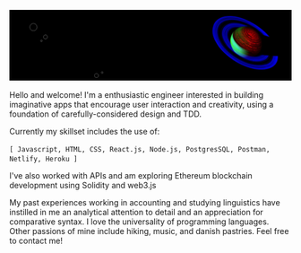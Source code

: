 ![banner with nasa neon saturn image](/assets/nasa-neon-saturn-banner-loop-plain.png)  

Hello and welcome! I'm a enthusiastic engineer interested in building imaginative apps that encourage user interaction and creativity, using a foundation of carefully-considered design and TDD.  

Currently my skillset includes the use of:  

```[ Javascript, HTML, CSS, React.js, Node.js, PostgresSQL, Postman, Netlify, Heroku ]```  

I've also worked with APIs and am exploring Ethereum blockchain development using Solidity and web3.js  

My past experiences working in accounting and studying linguistics have instilled in me an analytical attention to detail and an appreciation for comparative syntax. I love the universality of programming languages. Other passions of mine include hiking, music, and danish pastries. Feel free to contact me!  
